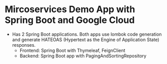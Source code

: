 # Mircoservices Demo App with Spring Boot and Google Cloud
 - Has 2 Spring Boot applications. Both apps use lombok code generation and generate HATEOAS (Hypertext as the Engine of Application State) responses.
   - Frontend: Spring Boot with Thymeleaf, FeignClient
   - Backend: Spring Boot app with PagingAndSortingRepository
